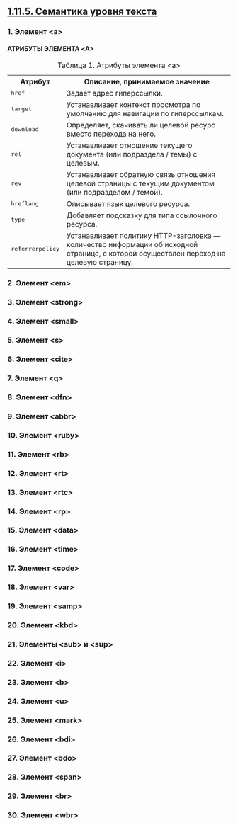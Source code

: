 ## [1.11.5. Семантика уровня текста](https://html5book.ru/semantika-urovnya-teksta/)

### 1. Элемент \<a>

#### АТРИБУТЫ ЭЛЕМЕНТА \<A>

<table class="t3">
<caption>Таблица 1. Атрибуты элемента &lt;a&gt;</caption>
<tbody><tr>
<th style="width: 20%;">Атрибут</th>
<th>Описание, принимаемое значение</th>
</tr>
<tr>
<td><kbd>href</kbd></td>
<td>Задает адрес гиперссылки.</td>
</tr>
<tr>
<td><kbd>target</kbd></td>
<td>Устанавливает контекст просмотра по умолчанию для навигации по гиперссылкам.</td>
</tr>
<tr>
<td><kbd>download</kbd></td>
<td>Определяет, скачивать ли целевой ресурс вместо перехода на него.</td>
</tr>
<tr>
<td><kbd>rel</kbd></td>
<td>Устанавливает отношение текущего документа (или подраздела / темы) с целевым.</td>
</tr>
<tr>
<td><kbd>rev</kbd></td>
<td>Устанавливает обратную связь отношения целевой страницы с текущим документом (или подразделом / темой).</td>
</tr>
<tr>
<td><kbd>hreflang</kbd></td>
<td>Описывает язык целевого ресурса.</td>
</tr>
<tr>
<td><kbd>type</kbd></td>
<td>Добавляет подсказку для типа ссылочного ресурса.</td>
</tr>
<tr>
<td><kbd>referrerpolicy</kbd></td>
<td>Устанавливает политику HTTP-заголовка — количество информации об исходной странице, с которой осуществлен переход на целевую страницу.</td>
</tr>
</tbody></table>

### 2. Элемент \<em>
### 3. Элемент \<strong>
### 4. Элемент \<small>
### 5. Элемент \<s>
### 6. Элемент \<cite>
### 7. Элемент \<q>
### 8. Элемент \<dfn>
### 9. Элемент \<abbr>
### 10. Элемент \<ruby>
### 11. Элемент \<rb>
### 12. Элемент \<rt>
### 13. Элемент \<rtc>
### 14. Элемент \<rp>
### 15. Элемент \<data>
### 16. Элемент \<time>
### 17. Элемент \<code>
### 18. Элемент \<var>
### 19. Элемент \<samp>
### 20. Элемент \<kbd>
### 21. Элементы \<sub> и \<sup>
### 22. Элемент \<i>
### 23. Элемент \<b>
### 24. Элемент \<u>
### 25. Элемент \<mark>
### 26. Элемент \<bdi>
### 27. Элемент \<bdo>
### 28. Элемент \<span>
### 29. Элемент \<br>
### 30. Элемент \<wbr>